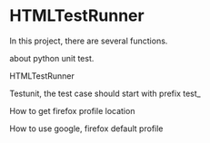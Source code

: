 # HTMLTestRunner
In this project, there are several functions.

about python unit test.

HTMLTestRunner

Testunit, the test case should start with prefix test_

How to get firefox profile location

How to use google, firefox default profile

